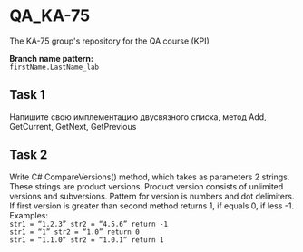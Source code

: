 # QA_KA-75
The KA-75 group's repository for the QA course (KPI)

**Branch name pattern:**  
`firstName.LastName_lab`

## Task 1  
Напишите свою имплементацию двусвязного списка, метод Add, GetCurrent, GetNext, GetPrevious  

## Task 2  
Write С# CompareVersions() method, which takes as parameters 2 strings. These strings are product versions. Product version consists of unlimited versions and subversions. Pattern for version is numbers and dot delimiters. If first version is greater than second method returns 1, if equals 0, if less -1.
Examples:  
`str1 = “1.2.3” str2 = “4.5.6” return -1`  
`str1 = “1” str2 = “1.0” return 0`  
`str1 = “1.1.0” str2 = “1.0.1” return 1`  